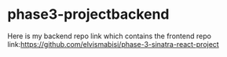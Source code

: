 # phase3-projectbackend
Here is my backend repo link which contains the frontend repo link:https://github.com/elvismabisi/phase-3-sinatra-react-project